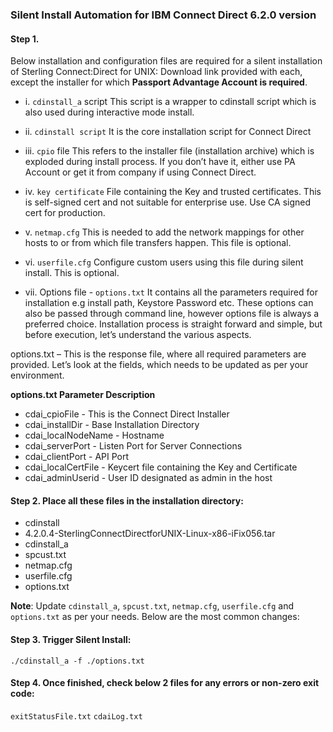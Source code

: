 ### Silent Install Automation for IBM Connect Direct 6.2.0 version


#### Step 1. 
Below installation and configuration files are required for a silent installation of Sterling Connect:Direct for UNIX:
Download link provided with each, except the installer for which **Passport Advantage Account is required**.

- i. ```cdinstall_a``` script
This script is a wrapper to cdinstall script which is also used during interactive mode install.

- ii. ```cdinstall script```
It is the core installation script for Connect Direct

- iii. ```cpio``` file
This refers to the installer file (installation archive) which is exploded during install process. If you don’t have it, either use PA Account or get it from company if using Connect Direct.

- iv. ```key certificate```
File containing the Key and trusted certificates. This is self-signed cert and not suitable for enterprise use. Use CA signed cert for production.

- v. ```netmap.cfg```
This is needed to add the network mappings for other hosts to or from which file transfers happen. This file is optional.

- vi. ```userfile.cfg```
Configure custom users using this file during silent install. This is optional.

- vii. Options file - ```options.txt```
It contains all the parameters required for installation e.g install path, Keystore Password etc. These options can also be passed through command line, however options file is always a preferred choice.
Installation process is straight forward and simple, but before execution, let’s understand the various aspects.

options.txt – This is the response file, where all required parameters are provided. Let’s look at the fields, which needs to be updated as per your environment.

**options.txt Parameter	            Description**
- cdai_cpioFile	    - This is the Connect Direct Installer
- cdai_installDir	    - Base Installation Directory
- cdai_localNodeName	    - Hostname
- cdai_serverPort	    - Listen Port for Server Connections
- cdai_clientPort	    - API Port
- cdai_localCertFile	    - Keycert file containing the Key and Certificate
- cdai_adminUserid	    - User ID designated as admin in the host

#### Step 2. Place all these files in the installation directory:
- cdinstall
- 4.2.0.4-SterlingConnectDirectforUNIX-Linux-x86-iFix056.tar
- cdinstall_a
- spcust.txt
- netmap.cfg
- userfile.cfg
- options.txt

**Note**: Update ```cdinstall_a```, ```spcust.txt```, ```netmap.cfg```, ```userfile.cfg``` and ```options.txt``` as per your needs. Below are the most common changes:

#### Step 3. Trigger Silent Install:

```./cdinstall_a -f ./options.txt```

#### Step 4. Once finished, check below 2 files for any errors or non-zero exit code:

```exitStatusFile.txt```
```cdaiLog.txt```
